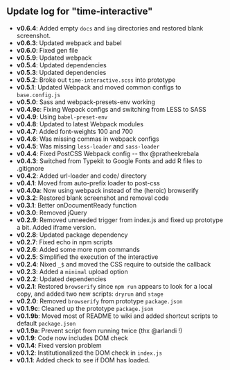 ## Update log for "time-interactive"

+ **v0.6.4**: Added empty `docs` and `img` directories and restored blank screenshot.
+ **v0.6.3**: Updated webpack and babel
+ **v0.6.0**: Fixed gen file
+ **v0.5.9**: Updated webpack
+ **v0.5.4**: Updated dependencies
+ **v0.5.3**: Updated dependencies
+ **v0.5.2**: Broke out `time-interactive.scss` into prototype
+ **v0.5.1**: Updated Webpack and moved common configs to `base.config.js`
+ **v0.5.0**: Sass and webpack-presets-env working
+ **v0.4.9c**: Fixing Wepack configs and switching from LESS to SASS
+ **v0.4.9**: Using `babel-preset-env`
+ **v0.4.8**: Updated to latest Webpack modules
+ **v0.4.7**: Added font-weights 100 and 700
+ **v0.4.6**: Was missing commas in webpack configs
+ **v0.4.5**: Was missing `less-loader` and `sass-loader`
+ **v0.4.4**: Fixed PostCSS Webpack config -- thx @pratheekrebala
+ **v0.4.3**: Switched from Typekit to Google Fonts and add R files to .gitignore
+ **v0.4.2**: Added url-loader and code/ directory 
+ **v0.4.1**: Moved from auto-prefix loader to post-css
+ **v0.4.0a**: Now using webpack instead of the (heroic) browserify
+ **v0.3.2**: Restored blank screenshot and removal code
+ **v0.3.1**: Better onDocumentReady function
+ **v0.3.0**: Removed jQuery
+ **v0.2.9**: Removed unneeded trigger from index.js and fixed up prototype a bit. Added iframe version.
+ **v0.2.8**: Updated package dependency
+ **v0.2.7**: Fixed echo in npm scripts
+ **v0.2.6**: Added some more npm commands
+ **v0.2.5**: Simplified the execution of the interactive
+ **v0.2.4**: Nixed `_$` and moved the CSS require to outside the callback
+ **v0.2.3**: Added a `minimal` upload option
+ **v0.2.2**: Updated dependencies
+ **v0.2.1**: Restored `browserify` since `npm run` appears to look for a local copy, and added two new scripts: `dryrun` and `stage`
+ **v0.2.0**: Removed `browserify` from prototype `package.json`
+ **v0.1.9c**: Cleaned up the prototype `package.json`
+ **v0.1.9b**: Moved most of README to wiki and added shortcut scripts to default `package.json`
+ **v0.1.9a**: Prevent script from running twice (thx @arlandi !)
+ **v0.1.9**: Code now includes DOM check
+ **v0.1.4**: Fixed version problem
+ **v0.1.2**: Institutionalized the DOM check in `index.js`
+ **v0.1.1**: Added check to see if DOM has loaded.